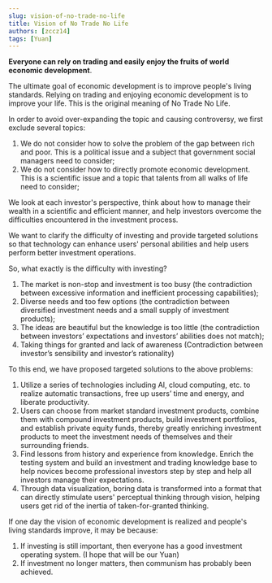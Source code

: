 ```yaml
---
slug: vision-of-no-trade-no-life
title: Vision of No Trade No Life
authors: [zccz14]
tags: [Yuan]
---
```


**Everyone can rely on trading and easily enjoy the fruits of world economic development**.

The ultimate goal of economic development is to improve people's living standards.
Relying on trading and enjoying economic development is to improve your life. This is the original meaning of No Trade No Life.

In order to avoid over-expanding the topic and causing controversy, we first exclude several topics:

1. We do not consider how to solve the problem of the gap between rich and poor. This is a political issue and a subject that government social managers need to consider;
2. We do not consider how to directly promote economic development. This is a scientific issue and a topic that talents from all walks of life need to consider;

We look at each investor's perspective, think about how to manage their wealth in a scientific and efficient manner, and help investors overcome the difficulties encountered in the investment process.

We want to clarify the difficulty of investing and provide targeted solutions so that technology can enhance users' personal abilities and help users perform better investment operations.

So, what exactly is the difficulty with investing?

1. The market is non-stop and investment is too busy (the contradiction between excessive information and inefficient processing capabilities);
2. Diverse needs and too few options (the contradiction between diversified investment needs and a small supply of investment products);
3. The ideas are beautiful but the knowledge is too little (the contradiction between investors’ expectations and investors’ abilities does not match);
4. Taking things for granted and lack of awareness (Contradiction between investor’s sensibility and investor’s rationality)

To this end, we have proposed targeted solutions to the above problems:

1. Utilize a series of technologies including AI, cloud computing, etc. to realize automatic transactions, free up users’ time and energy, and liberate productivity.
2. Users can choose from market standard investment products, combine them with compound investment products, build investment portfolios, and establish private equity funds, thereby greatly enriching investment products to meet the investment needs of themselves and their surrounding friends.
3. Find lessons from history and experience from knowledge. Enrich the testing system and build an investment and trading knowledge base to help novices become professional investors step by step and help all investors manage their expectations.
4. Through data visualization, boring data is transformed into a format that can directly stimulate users' perceptual thinking through vision, helping users get rid of the inertia of taken-for-granted thinking.

If one day the vision of economic development is realized and people's living standards improve, it may be because:

1. If investing is still important, then everyone has a good investment operating system. (I hope that will be our Yuan)
2. If investment no longer matters, then communism has probably been achieved.
